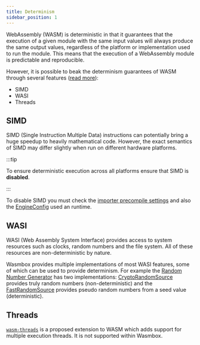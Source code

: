 ```yaml
---
title: Determinism
sidebar_position: 1
---
```


WebAssembly (WASM) is deterministic in that it guarantees that the execution of a given module with the same input values will always produce the same output values, regardless of the platform or implementation used to run the module. This means that the execution of a WebAssembly module is predictable and reproducible. 

However, it is possible to beak the determinism guarantees of WASM through several features ([read more](https://github.com/WebAssembly/design/blob/main/Nondeterminism.md)):
 - SIMD
 - WASI
 - Threads

## SIMD

SIMD (Single Instruction Multiple Data) instructions can potentially bring a huge speedup to heavily mathematical code. However, the exact semantics of SIMD may differ slightly when run on different hardware platforms.

:::tip

To ensure deterministic execution across all platforms ensure that SIMD is **disabled**.

:::

To disable SIMD you must check the [importer precompile settings](../reference/editor/import.md#5-compilation) and also the [EngineConfig](../reference/code/engineconfig.md#simd) used an runtime.

## WASI

WASI (Web Assembly System Interface) provides access to system resources such as clocks, random numbers and the file system. All of these resources are non-deterministic by nature.

Wasmbox provides multiple implementations of most WASI features, some of which can be used to provide determinism. For example the [Random Number Generator](../reference/code/WASI/random.md) has two implementations: [CryptoRandomSource](../reference/code/WASI/random.md#cryptorandomsource) provides truly random numbers (non-deterministic) and the [FastRandomSource](../reference/code/WASI/random.md#fastrandomsource) provides pseudo random numbers from a seed value (deterministic).

## Threads

[`wasm-threads`](https://github.com/WebAssembly/proposals/issues/14) is a proposed extension to WASM which adds support for multiple execution threads. It is not supported within Wasmbox.